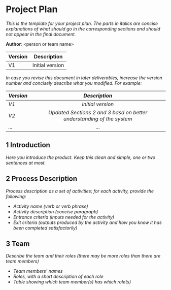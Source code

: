 # Project Plan

*This is the template for your project plan. The parts in italics are concise explanations of what should go in the corresponding sections and should not appear in the final document.*

**Author**: \<person or team name\>

| Version | Description     |
| --------|:---------------:|
| V1      | Initial version |
*In case you revise this document in later deliverables, increase the version number and concisely describe what you modified. For example:*

| *Version* | *Description*       | 
| ----------|:-------------------:|
| *V1*      | *Initial version*   |
| *V2*      | *Updated Sections 2 and 3 basd on better understanding of the system* |
| *...*     | *...*               |

## 1 Introduction

*Here you introduce the product. Keep this  clean and simple, one or two sentences at most.*

## 2 Process Description

*Process description as a set of activities; for each activity, provide the following:*

- *Activity name (verb or verb phrase)*
- *Activity description (concise paragraph)*
- *Entrance criteria (inputs needed for the activity)*
- *Exit criteria (outputs produced by the activity and how you know it has been completed satisfactorily)*

## 3 Team

*Describe the team and their roles (there may be more roles than there are team members)*

- *Team members' names*
- *Roles, with a short description of each role*
- *Table showing which team member(s) has which role(s)*
